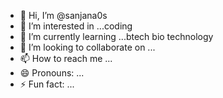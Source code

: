 - 👋 Hi, I’m @sanjana0s
- 👀 I’m interested in ...coding
- 🌱 I’m currently learning ...btech bio technology
- 💞️ I’m looking to collaborate on ...
- 📫 How to reach me ...
- 😄 Pronouns: ...
- ⚡ Fun fact: ...

<!---
sanjana0s/sanjana0s is a ✨ special ✨ repository because its `README.md` (this file) appears on your GitHub profile.
You can click the Preview link to take a look at your changes.
--->
